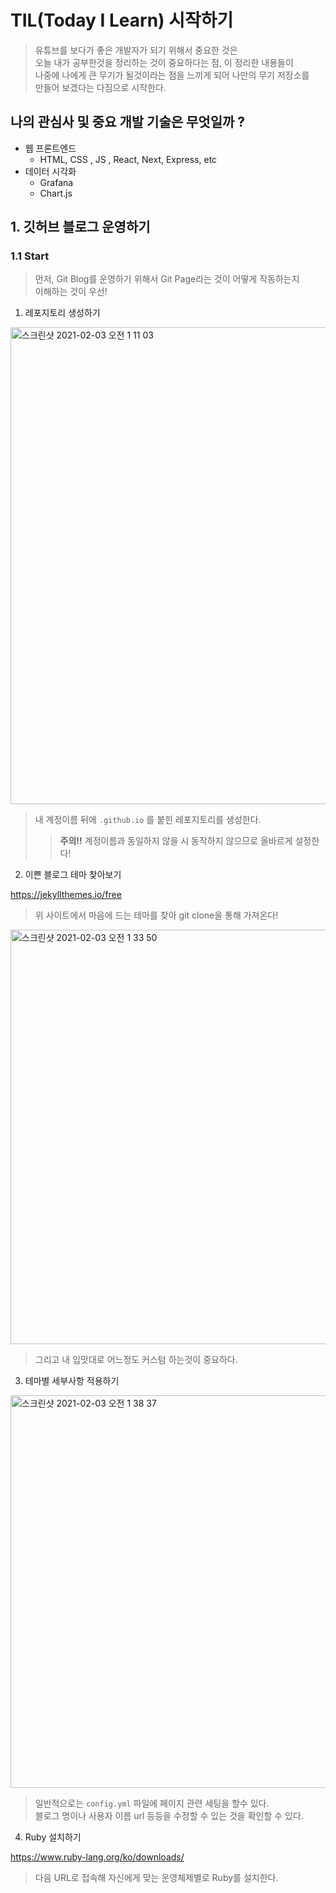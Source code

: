 # TIL(Today I Learn) 시작하기
> 유튜브를 보다가 좋은 개발자가 되기 위해서 중요한 것은  
오늘 내가 공부한것을 정리하는 것이 중요하다는 점, 이 정리한 내용들이  
나중에 나에게 큰 무기가 될것이라는 점을 느끼게 되어 나만의 무기 저장소를  
만들어 보겠다는 다짐으로 시작한다.

## 나의 관심사 및 중요 개발 기술은 무엇일까 ?

- 웹 프론트엔드
  - HTML, CSS , JS , React, Next, Express, etc 
- 데이터 시각화
  - Grafana
  - Chart.js
  

## 1. 깃허브 블로그 운영하기
### 1.1 Start
> 먼저, Git Blog를 운영하기 위해서 Git Page라는 것이 어떻게 작동하는지  
이해하는 것이 우선!

1. 레포지토리 생성하기

<img width="763" alt="스크린샷 2021-02-03 오전 1 11 03" src="https://user-images.githubusercontent.com/70752848/106628083-cb0fcf00-65bc-11eb-8ce5-8bf287427509.png">

> 내 계정이름 뒤에 `.github.io` 를 붙힌 레포지토리를 생성한다.
>> **주의!!** 계정이름과 동일하지 않을 시 동작하지 않으므로 올바르게 설정한다!

2. 이쁜 블로그 테마 찾아보기

 https://jekyllthemes.io/free

> 위 사이트에서 마음에 드는 테마를 찾아 git clone을 통해 가져온다!

<img width="663" alt="스크린샷 2021-02-03 오전 1 33 50" src="https://user-images.githubusercontent.com/70752848/106631213-e0d2c380-65bf-11eb-81f0-dae6ccf72811.png">

> 그리고 내 입맛대로 어느정도 커스텀 하는것이 중요하다.

3. 테마별 세부사항 적용하기 

<img width="628" alt="스크린샷 2021-02-03 오전 1 38 37" src="https://user-images.githubusercontent.com/70752848/106631906-8be37d00-65c0-11eb-9db7-395132d4d076.png">

> 일반적으로는 `config.yml` 파일에 페이지 관련 세팅을 할수 있다.  
블로그 명이나 사용자 이름 url 등등을 수정할 수 있는 것을 확인할 수 있다.

4. Ruby 설치하기

https://www.ruby-lang.org/ko/downloads/

> 다음 URL로 접속해 자신에게 맞는 운영체제별로 Ruby를 설치한다.